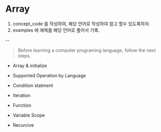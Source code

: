 # Array

1. concept_code 를 작성하여, 해당 언어로 작성하여 참고 할수 있도록하자.
2. examples 에 예제를 해당 언어로 풀어서 기록.


--

> Before learning a computer programing language, follow the next steps.

* Array & initialize

* Supported Operation by Language

* Condition statment

* Iteration

* Function

* Variable Scope

* Recurcive

